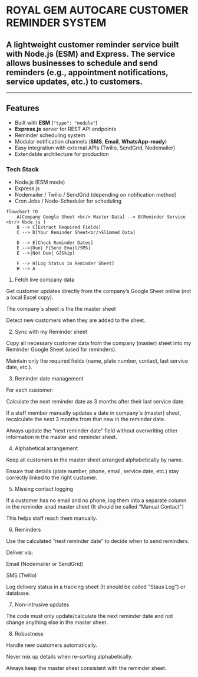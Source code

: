 # ROYAL GEM AUTOCARE CUSTOMER REMINDER SYSTEM

## A lightweight customer reminder service built with Node.js (ESM) and Express. The service allows businesses to schedule and send reminders (e.g., appointment notifications, service updates, etc.) to customers.

--- 

## Features  
- Built with **ESM** (`"type": "module"`)  
- **Express.js** server for REST API endpoints  
- Reminder scheduling system  
- Modular notification channels (**SMS**, **Email**, **WhatsApp-ready**)  
- Easy integration with external APIs (Twilio, SendGrid, Nodemailer)  
- Extendable architecture for production 

### Tech Stack
- Node.js (ESM mode)
- Express.js
- Nodemailer / Twilio / SendGrid (depending on notification method)
- Cron Jobs / Node-Scheduler for scheduling

```mermaid
flowchart TD
    A[Company Google Sheet <br/> Master Data] --> B(Reminder Service <br/> Node.js )
    B --> C[Extract Required Fields]
    C --> D[Your Reminder Sheet<br/>Slimmed Data]

    D --> E[Check Reminder Dates]
    E -->|Due| F[Send Email/SMS]
    E -->|Not Due| G[Skip]

    F --> H[Log Status in Reminder Sheet]
    H --> A

```

1. Fetch live company data

Get customer updates directly from the company’s Google Sheet online (not a local Excel copy).

The company`s sheet is the the master sheet

Detect new customers when they are added to the sheet.

2. Sync with my Reminder sheet

Copy all necessary customer data from the company (master) sheet into my Reminder Google Sheet (used for reminders).

Maintain only the required fields (name, plate number, contact, last service date, etc.).

3. Reminder date management

For each customer:

Calculate the next reminder date as 3 months after their last service date.

If a staff member manually updates a date in company`s (master) sheet, recalculate the next 3 months from that new  in the reminder date.

Always update the “next reminder date” field without overwriting other information in the master and reminder sheet.

4. Alphabetical arrangement

Keep all customers in the master sheet arranged alphabetically by name.

Ensure that details (plate number, phone, email, service date, etc.) stay correctly linked to the right customer.

5. Missing contact logging

If a customer has no email and no phone, log them into a separate column in the reminder anad master sheet (It should be called "Manual Contact")

This helps staff reach them manually.

6. Reminders

Use the calculated “next reminder date” to decide when to send reminders.

Deliver via:

Email (Nodemailer or SendGrid)

SMS (Twilio)

Log delivery status in a tracking sheet (It should be called "Staus Log") or database.

7. Non-intrusive updates

The code must only update/calculate the next reminder date and not change anything else in the master sheet.

8. Robustness

Handle new customers automatically.

Never mix up details when re-sorting alphabetically.

Always keep the master sheet consistent with the reminder sheet.